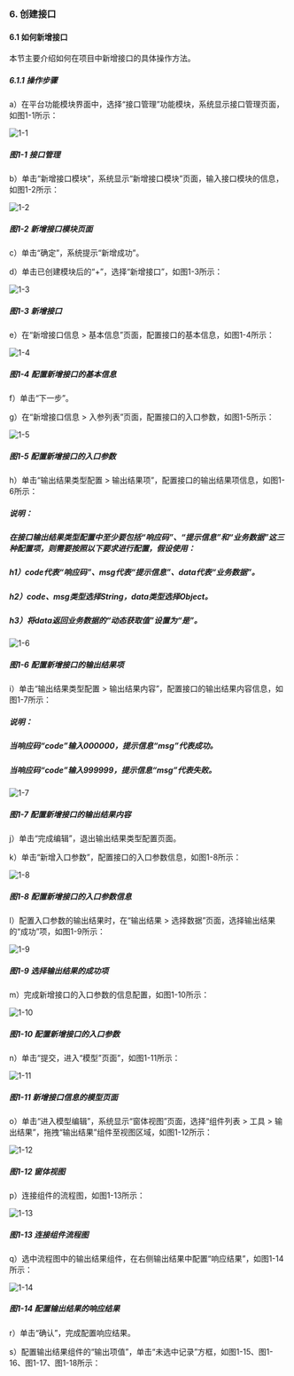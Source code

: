 ### 6. 创建接口

#### 6.1 如何新增接口

本节主要介绍如何在项目中新增接口的具体操作方法。

##### 6.1.1 操作步骤

a）在平台功能模块界面中，选择“接口管理”功能模块，系统显示接口管理页面，如图1-1所示：

![1-1](https://www.feisuanyz.com/fsimage/ks-image/ks_5-1_img.png)

##### 图1-1 接口管理

b）单击“新增接口模块”，系统显示“新增接口模块”页面，输入接口模块的信息，如图1-2所示：

![1-2](https://www.feisuanyz.com/fsimage/ks-image/ks_5-2_img.png)

##### 图1-2 新增接口模块页面

c）单击“确定”，系统提示“新增成功”。

d）单击已创建模块后的“+”，选择“新增接口”，如图1-3所示：

![1-3](https://www.feisuanyz.com/fsimage/ks-image/ks_5-3_img.png)

##### 图1-3 新增接口

e）在“新增接口信息 > 基本信息”页面，配置接口的基本信息，如图1-4所示：

![1-4](https://www.feisuanyz.com/fsimage/ks-image/ks_5-4_img.png)

##### 图1-4 配置新增接口的基本信息

f）单击“下一步”。

g）在“新增接口信息 > 入参列表”页面，配置接口的入口参数，如图1-5所示：

![1-5](https://www.feisuanyz.com/fsimage/ks-image/ks_5-5_img.png)

##### 图1-5 配置新增接口的入口参数

h）单击“输出结果类型配置 > 输出结果项”，配置接口的输出结果项信息，如图1-6所示：

##### 说明：

##### 在接口输出结果类型配置中至少要包括“响应码”、“提示信息”和“业务数据”这三种配置项，则需要按照以下要求进行配置，假设使用：

##### h1）code代表“响应码”、msg代表“提示信息”、data代表“业务数据”。

##### h2）code、msg类型选择String，data类型选择Object。

##### h3）将data返回业务数据的“动态获取值”设置为“是”。

![1-6](https://www.feisuanyz.com/fsimage/ks-image/00.png)

##### 图1-6 配置新增接口的输出结果项

i）单击“输出结果类型配置 > 输出结果内容”，配置接口的输出结果内容信息，如图1-7所示：

##### 说明：

##### 当响应码“code”输入000000，提示信息“msg”代表成功。

##### 当响应码“code”输入999999，提示信息“msg”代表失败。

![1-7](https://www.feisuanyz.com/fsimage/ks-image/ks_5-7_img.png)

##### 图1-7 配置新增接口的输出结果内容

j）单击“完成编辑”，退出输出结果类型配置页面。

k）单击“新增入口参数”，配置接口的入口参数信息，如图1-8所示：

![1-8](https://www.feisuanyz.com/fsimage/ks-image/ks_5-8_img.png)

##### 图1-8 配置新增接口的入口参数信息

l）配置入口参数的输出结果时，在“输出结果 > 选择数据”页面，选择输出结果的“成功”项，如图1-9所示：

![1-9](https://www.feisuanyz.com/fsimage/ks-image/ks_5-9_img.png)

##### 图1-9 选择输出结果的成功项

m）完成新增接口的入口参数的信息配置，如图1-10所示：

![1-10](https://www.feisuanyz.com/fsimage/ks-image/ks_5-10_img.png)

##### 图1-10 配置新增接口的入口参数

n）单击“提交，进入“模型”页面”，如图1-11所示：

![1-11](https://www.feisuanyz.com/fsimage/ks-image/ks_5-11_img.png)

##### 图1-11 新增接口信息的模型页面

o）单击“进入模型编辑”，系统显示“窗体视图”页面，选择“组件列表 > 工具 > 输出结果”，拖拽“输出结果”组件至视图区域，如图1-12所示：

![1-12](https://www.feisuanyz.com/fsimage/ks-image/ks_5-12_img.png)

##### 图1-12 窗体视图

p）连接组件的流程图，如图1-13所示：

![1-13](https://www.feisuanyz.com/fsimage/ks-image/ks_5-13_img.png)

##### 图1-13 连接组件流程图

q）选中流程图中的输出结果组件，在右侧输出结果中配置“响应结果”，如图1-14所示：

![1-14](https://www.feisuanyz.com/fsimage/ks-image/ks_5-14_img.png)

##### 图1-14 配置输出结果的响应结果

r）单击“确认”，完成配置响应结果。

s）配置输出结果组件的“输出项值”，单击“未选中记录”方框，如图1-15、图1-16、图1-17、图1-18所示：
